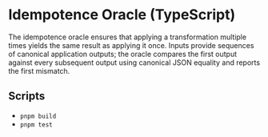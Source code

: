 # Idempotence Oracle (TypeScript)

The idempotence oracle ensures that applying a transformation multiple times yields the same result as applying it once. Inputs provide sequences of canonical application outputs; the oracle compares the first output against every subsequent output using canonical JSON equality and reports the first mismatch.

## Scripts

- `pnpm build`
- `pnpm test`
